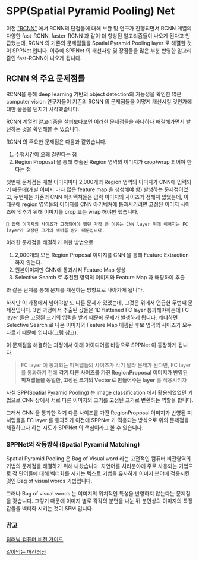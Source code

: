 # SPP(Spatial Pyramid Pooling) Net

이전 ["RCNN"]() 에서 RCNN의 단점들에 대해 보완 및 연구가 진행되면서 RCNN 계열의 다양한 fast-RCNN, faster-RCNN 과 같이 더 향상된 알고리즘들이 나오게 된다고 언급했는데, RCNN 의 기존의 문제점들을 Spatial Pyramid Pooling layer 로 해결한 것이 SPPNet 입니다. 이후에 SPPNet 의 개선사항 및 장점들을 많은 부분 반영한 알고리즘인 fast-RCNN이 나오게 됩니다. 



## RCNN 의 주요 문제점들

RCNN을 통해 deep learning 기반의 object detection의 가능성을 확인한 많은 computer vision 연구자들이 기존의 RCNN 의 문제점들을 어떻게 개선시킬 것인가에 대한 물음을 던지기 시작했습니다. 

RCNN 계열의 알고리즘을 살펴보다보면 이러한 문제점들을 하나하나 해결해가면서 발전하는 것을 확인해볼 수 있습니다. 



RCNN 의 주요한 문제점은 다음과 같았습니다.

1. 수행시간이 오래 걸린다는 점
2. Region Proposal 을 통해 추출된 Region 영역의 이미지가 crop/wrap 되어야 한다는 점

첫번째 문제점은 개별 이미지마다 2,000개의 Region 영역의 이미지가 CNN에 입력되기 때문에(개별 이미지 마다 많은 feature map 을 생성해야 함) 발생하는 문제점이었고, 두번째는 기존의 CNN 아키텍쳐들은 입력 이미지의 사이즈가 정해져 있었는데, 이 때문에 region 영역들의 이미지를 CNN 아키텍쳐에 통과시키려면 고정된 이미지 사이즈에 맞추기 위해 이미지를 crop 또는 wrap 해야만 했습니다. 



```
📌 입력 이미지의 사이즈가 고정되어야 했던 가장 큰 이유는 CNN layer 뒤에 이어지는 FC layer가 고정된 크기의 벡터를 받기 때문입니다. 
```



이러한 문제점을 해결하기 위한 방법으로

1. 2,000개의 모든 Region Proposal 이미지를 CNN 을 통해 Feature Extraction 하지 않는다. 
2. 원본이미지만 CNN에 통과시켜 Feature Map 생성
3. Selective Search 로 추천된 영역의 이미지와 Feature Map 과 매핑하여 추출

과 같은 단계를 통해 문제를 개선하는 방향으로 나아가게 됩니다. 

하지만 이 과정에서 넘어야할 또 다른 문제가 있었는데, 그것은 위에서 언급한 두번째 문제점입니다. 3번 과정에서 추출된 값들은 1D flattened FC layer 통과해야하는데 FC layer 들은 고정된 크기의 입력을 받기 때문에 문제가 발생하게 됩니다. 왜냐하면 Selective Search 로 나온 이미지와 Feature Map 매핑된 후보 영역의 사이즈가 모두 다르기 때문에 입니다(그림 참고). 



이 문제점을 해결하는 과정에서 아래 아이디어를 바탕으로 SPPNet 이 등장하게 됩니다. 

> FC layer 에 통과되는 피쳐맵들의 사이즈가 각기 달라 문제가 된다면, FC layer 를 통과하기 전에 **각기 다른 사이즈를 가진 RegionProposal 이미지가 반영된 피쳐맵들을 동일한, 고정된 크기의 Vector로 만들어주는 layer** 를 적용시키자

사실 SPP(Spatial Pyramid Pooling) 는 image classification 에서 활용되었었던 기법으로 CNN 상에서 서로 다른 이미지의 크기를 고정된 크기로 변환하는 역할을 합니다. 

그래서 CNN 을 통과한 각기 다른 사이즈를 가진 RegionProposal 이미지가 반영된 피쳐맵들을 FC layer 를 통과하기 이전에 SPPNet 가 적용되는 방식으로 위의 문제점을 해결하고자 하는 시도가 SPPNet 의 핵심이라고 볼 수 있습니다.

### SPPNet의 작동방식 (Spatial Pyramid Matching)

Spatial Pyramid Pooling 은 Bag of Visual word 라는 고전적인 컴퓨터 비전영역의 기법의 문제점을 해결하기 위해 나왔습니다. 자연어를 처리분야에 주로 사용되는 기법으로 각 단어들에 대해 벡터화를 시키는 텍스트 기법을 유사하게 이미지 분야에 적용시킨 것인 Bag of visual words 기법입니다.

그러나 Bag of visual words 는 이미지의 위치적인 특성을 반영하지 않는다는 문제점을 갖습니다. 그렇기 때문에 이미지 별로 각각의 분면을 나눈 뒤 분면상의 이미지의 특징 갑들을 벡터화 시키는 것이 SPM 입니다. 







### 참고

[딥러닝 컴퓨터 비전 가이드]()

[갈아먹는 머신러닝](https://yeomko.tistory.com/14)